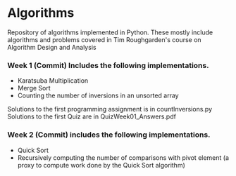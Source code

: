 # Algorithms
Repository of algorithms implemented in Python. These mostly include algorithms and problems covered in Tim Roughgarden's course on Algorithm Design and Analysis


### Week 1 (Commit) Includes the following implementations.
- Karatsuba Multiplication
- Merge Sort
- Counting the number of inversions in an unsorted array


Solutions to the first programming assignment is in countInversions.py
Solutions to the first Quiz are in QuizWeek01_Answers.pdf

### Week 2 (Commit) includes the following implementations.
- Quick Sort
- Recursively computing the number of comparisons with pivot element (a proxy to compute work done by the Quick Sort algorithm)
